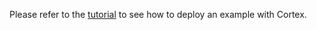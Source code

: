 Please refer to the [tutorial](https://www.cortex.dev/iris-classifier) to see how to deploy an example with Cortex.
